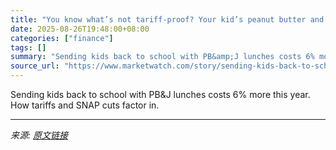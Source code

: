```yaml
---
title: "You know what’s not tariff-proof? Your kid’s peanut butter and jelly sandwich. Here’s why."
date: 2025-08-26T19:48:00+08:00
categories: ["finance"]
tags: []
summary: "Sending kids back to school with PB&amp;J lunches costs 6% more this year. How tariffs and SNAP cuts factor in."
source_url: "https://www.marketwatch.com/story/sending-kids-back-to-school-with-pb-j-lunches-costs-6-more-this-year-heres-how-tariffs-snap-cuts-factor-in-01e63dab?mod=mw_rss_topstories"
---
```


Sending kids back to school with PB&amp;J lunches costs 6% more this year. How tariffs and SNAP cuts factor in.

---

*来源: [原文链接](https://www.marketwatch.com/story/sending-kids-back-to-school-with-pb-j-lunches-costs-6-more-this-year-heres-how-tariffs-snap-cuts-factor-in-01e63dab?mod=mw_rss_topstories)*
